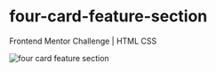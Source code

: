 # four-card-feature-section
Frontend Mentor Challenge | HTML CSS

![four card feature section](https://raw.githubusercontent.com/emiandd/four-car-feature-section/ff1e3c3565f58e2abb655630e20b6d46f6a7f70b/img/Screenshot%20-%20Four%20Card%20Feature%20Section%20-%20desktop%20version.png)
